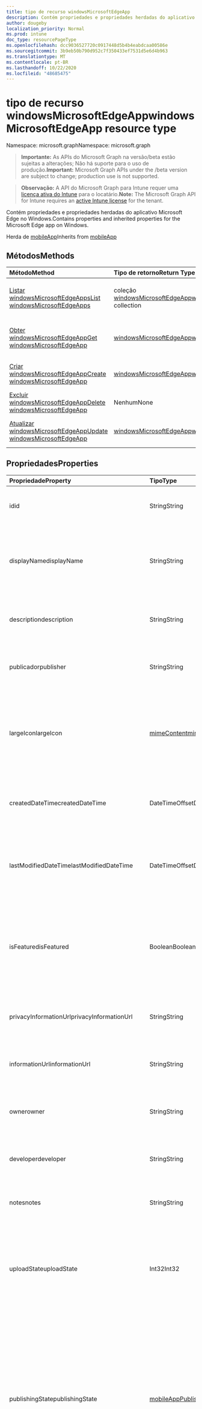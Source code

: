 ```yaml
---
title: tipo de recurso windowsMicrosoftEdgeApp
description: Contém propriedades e propriedades herdadas do aplicativo Microsoft Edge no Windows.
author: dougeby
localization_priority: Normal
ms.prod: intune
doc_type: resourcePageType
ms.openlocfilehash: dcc9036527720c0917448d5b4b4eabdcaa00586e
ms.sourcegitcommit: 3b9eb50b790d952c7f350433ef7531d5e6d4b963
ms.translationtype: MT
ms.contentlocale: pt-BR
ms.lasthandoff: 10/22/2020
ms.locfileid: "48685475"
---
```

# <a name="windowsmicrosoftedgeapp-resource-type"></a><span data-ttu-id="3799b-103">tipo de recurso windowsMicrosoftEdgeApp</span><span class="sxs-lookup"><span data-stu-id="3799b-103">windowsMicrosoftEdgeApp resource type</span></span>

<span data-ttu-id="3799b-104">Namespace: microsoft.graph</span><span class="sxs-lookup"><span data-stu-id="3799b-104">Namespace: microsoft.graph</span></span>

> <span data-ttu-id="3799b-105">**Importante:** As APIs do Microsoft Graph na versão/beta estão sujeitas a alterações; Não há suporte para o uso de produção.</span><span class="sxs-lookup"><span data-stu-id="3799b-105">**Important:** Microsoft Graph APIs under the /beta version are subject to change; production use is not supported.</span></span>

> <span data-ttu-id="3799b-106">**Observação:** A API do Microsoft Graph para Intune requer uma [licença ativa do Intune](https://go.microsoft.com/fwlink/?linkid=839381) para o locatário.</span><span class="sxs-lookup"><span data-stu-id="3799b-106">**Note:** The Microsoft Graph API for Intune requires an [active Intune license](https://go.microsoft.com/fwlink/?linkid=839381) for the tenant.</span></span>

<span data-ttu-id="3799b-107">Contém propriedades e propriedades herdadas do aplicativo Microsoft Edge no Windows.</span><span class="sxs-lookup"><span data-stu-id="3799b-107">Contains properties and inherited properties for the Microsoft Edge app on Windows.</span></span>


<span data-ttu-id="3799b-108">Herda de [mobileApp](../resources/intune-shared-mobileapp.md)</span><span class="sxs-lookup"><span data-stu-id="3799b-108">Inherits from [mobileApp](../resources/intune-shared-mobileapp.md)</span></span>

## <a name="methods"></a><span data-ttu-id="3799b-109">Métodos</span><span class="sxs-lookup"><span data-stu-id="3799b-109">Methods</span></span>
|<span data-ttu-id="3799b-110">Método</span><span class="sxs-lookup"><span data-stu-id="3799b-110">Method</span></span>|<span data-ttu-id="3799b-111">Tipo de retorno</span><span class="sxs-lookup"><span data-stu-id="3799b-111">Return Type</span></span>|<span data-ttu-id="3799b-112">Descrição</span><span class="sxs-lookup"><span data-stu-id="3799b-112">Description</span></span>|
|:---|:---|:---|
|[<span data-ttu-id="3799b-113">Listar windowsMicrosoftEdgeApps</span><span class="sxs-lookup"><span data-stu-id="3799b-113">List windowsMicrosoftEdgeApps</span></span>](../api/intune-apps-windowsmicrosoftedgeapp-list.md)|<span data-ttu-id="3799b-114">coleção [windowsMicrosoftEdgeApp](../resources/intune-apps-windowsmicrosoftedgeapp.md)</span><span class="sxs-lookup"><span data-stu-id="3799b-114">[windowsMicrosoftEdgeApp](../resources/intune-apps-windowsmicrosoftedgeapp.md) collection</span></span>|<span data-ttu-id="3799b-115">Listar Propriedades e relações dos objetos [windowsMicrosoftEdgeApp](../resources/intune-apps-windowsmicrosoftedgeapp.md) .</span><span class="sxs-lookup"><span data-stu-id="3799b-115">List properties and relationships of the [windowsMicrosoftEdgeApp](../resources/intune-apps-windowsmicrosoftedgeapp.md) objects.</span></span>|
|[<span data-ttu-id="3799b-116">Obter windowsMicrosoftEdgeApp</span><span class="sxs-lookup"><span data-stu-id="3799b-116">Get windowsMicrosoftEdgeApp</span></span>](../api/intune-apps-windowsmicrosoftedgeapp-get.md)|[<span data-ttu-id="3799b-117">windowsMicrosoftEdgeApp</span><span class="sxs-lookup"><span data-stu-id="3799b-117">windowsMicrosoftEdgeApp</span></span>](../resources/intune-apps-windowsmicrosoftedgeapp.md)|<span data-ttu-id="3799b-118">Leia as propriedades e as relações do objeto [windowsMicrosoftEdgeApp](../resources/intune-apps-windowsmicrosoftedgeapp.md) .</span><span class="sxs-lookup"><span data-stu-id="3799b-118">Read properties and relationships of the [windowsMicrosoftEdgeApp](../resources/intune-apps-windowsmicrosoftedgeapp.md) object.</span></span>|
|[<span data-ttu-id="3799b-119">Criar windowsMicrosoftEdgeApp</span><span class="sxs-lookup"><span data-stu-id="3799b-119">Create windowsMicrosoftEdgeApp</span></span>](../api/intune-apps-windowsmicrosoftedgeapp-create.md)|[<span data-ttu-id="3799b-120">windowsMicrosoftEdgeApp</span><span class="sxs-lookup"><span data-stu-id="3799b-120">windowsMicrosoftEdgeApp</span></span>](../resources/intune-apps-windowsmicrosoftedgeapp.md)|<span data-ttu-id="3799b-121">Criar um novo objeto [windowsMicrosoftEdgeApp](../resources/intune-apps-windowsmicrosoftedgeapp.md) .</span><span class="sxs-lookup"><span data-stu-id="3799b-121">Create a new [windowsMicrosoftEdgeApp](../resources/intune-apps-windowsmicrosoftedgeapp.md) object.</span></span>|
|[<span data-ttu-id="3799b-122">Excluir windowsMicrosoftEdgeApp</span><span class="sxs-lookup"><span data-stu-id="3799b-122">Delete windowsMicrosoftEdgeApp</span></span>](../api/intune-apps-windowsmicrosoftedgeapp-delete.md)|<span data-ttu-id="3799b-123">Nenhum</span><span class="sxs-lookup"><span data-stu-id="3799b-123">None</span></span>|<span data-ttu-id="3799b-124">Exclui [windowsMicrosoftEdgeApp](../resources/intune-apps-windowsmicrosoftedgeapp.md).</span><span class="sxs-lookup"><span data-stu-id="3799b-124">Deletes a [windowsMicrosoftEdgeApp](../resources/intune-apps-windowsmicrosoftedgeapp.md).</span></span>|
|[<span data-ttu-id="3799b-125">Atualizar windowsMicrosoftEdgeApp</span><span class="sxs-lookup"><span data-stu-id="3799b-125">Update windowsMicrosoftEdgeApp</span></span>](../api/intune-apps-windowsmicrosoftedgeapp-update.md)|[<span data-ttu-id="3799b-126">windowsMicrosoftEdgeApp</span><span class="sxs-lookup"><span data-stu-id="3799b-126">windowsMicrosoftEdgeApp</span></span>](../resources/intune-apps-windowsmicrosoftedgeapp.md)|<span data-ttu-id="3799b-127">Atualiza as propriedades de um objeto [windowsMicrosoftEdgeApp](../resources/intune-apps-windowsmicrosoftedgeapp.md) .</span><span class="sxs-lookup"><span data-stu-id="3799b-127">Update the properties of a [windowsMicrosoftEdgeApp](../resources/intune-apps-windowsmicrosoftedgeapp.md) object.</span></span>|

## <a name="properties"></a><span data-ttu-id="3799b-128">Propriedades</span><span class="sxs-lookup"><span data-stu-id="3799b-128">Properties</span></span>
|<span data-ttu-id="3799b-129">Propriedade</span><span class="sxs-lookup"><span data-stu-id="3799b-129">Property</span></span>|<span data-ttu-id="3799b-130">Tipo</span><span class="sxs-lookup"><span data-stu-id="3799b-130">Type</span></span>|<span data-ttu-id="3799b-131">Descrição</span><span class="sxs-lookup"><span data-stu-id="3799b-131">Description</span></span>|
|:---|:---|:---|
|<span data-ttu-id="3799b-132">id</span><span class="sxs-lookup"><span data-stu-id="3799b-132">id</span></span>|<span data-ttu-id="3799b-133">String</span><span class="sxs-lookup"><span data-stu-id="3799b-133">String</span></span>|<span data-ttu-id="3799b-134">Chave da entidade.</span><span class="sxs-lookup"><span data-stu-id="3799b-134">Key of the entity.</span></span> <span data-ttu-id="3799b-135">Herdado de [mobileApp](../resources/intune-shared-mobileapp.md)</span><span class="sxs-lookup"><span data-stu-id="3799b-135">Inherited from [mobileApp](../resources/intune-shared-mobileapp.md)</span></span>|
|<span data-ttu-id="3799b-136">displayName</span><span class="sxs-lookup"><span data-stu-id="3799b-136">displayName</span></span>|<span data-ttu-id="3799b-137">String</span><span class="sxs-lookup"><span data-stu-id="3799b-137">String</span></span>|<span data-ttu-id="3799b-138">O título do aplicativo importado ou definido pelo administrador.</span><span class="sxs-lookup"><span data-stu-id="3799b-138">The admin provided or imported title of the app.</span></span> <span data-ttu-id="3799b-139">Herdado de [mobileApp](../resources/intune-shared-mobileapp.md)</span><span class="sxs-lookup"><span data-stu-id="3799b-139">Inherited from [mobileApp](../resources/intune-shared-mobileapp.md)</span></span>|
|<span data-ttu-id="3799b-140">description</span><span class="sxs-lookup"><span data-stu-id="3799b-140">description</span></span>|<span data-ttu-id="3799b-141">String</span><span class="sxs-lookup"><span data-stu-id="3799b-141">String</span></span>|<span data-ttu-id="3799b-142">A descrição do aplicativo.</span><span class="sxs-lookup"><span data-stu-id="3799b-142">The description of the app.</span></span> <span data-ttu-id="3799b-143">Herdado de [mobileApp](../resources/intune-shared-mobileapp.md)</span><span class="sxs-lookup"><span data-stu-id="3799b-143">Inherited from [mobileApp](../resources/intune-shared-mobileapp.md)</span></span>|
|<span data-ttu-id="3799b-144">publicador</span><span class="sxs-lookup"><span data-stu-id="3799b-144">publisher</span></span>|<span data-ttu-id="3799b-145">String</span><span class="sxs-lookup"><span data-stu-id="3799b-145">String</span></span>|<span data-ttu-id="3799b-146">O publicador do aplicativo.</span><span class="sxs-lookup"><span data-stu-id="3799b-146">The publisher of the app.</span></span> <span data-ttu-id="3799b-147">Herdado de [mobileApp](../resources/intune-shared-mobileapp.md)</span><span class="sxs-lookup"><span data-stu-id="3799b-147">Inherited from [mobileApp](../resources/intune-shared-mobileapp.md)</span></span>|
|<span data-ttu-id="3799b-148">largeIcon</span><span class="sxs-lookup"><span data-stu-id="3799b-148">largeIcon</span></span>|[<span data-ttu-id="3799b-149">mimeContent</span><span class="sxs-lookup"><span data-stu-id="3799b-149">mimeContent</span></span>](../resources/intune-shared-mimecontent.md)|<span data-ttu-id="3799b-150">O ícone grande, a ser exibido nos detalhes do aplicativo e usado para o carregamento do ícone.</span><span class="sxs-lookup"><span data-stu-id="3799b-150">The large icon, to be displayed in the app details and used for upload of the icon.</span></span> <span data-ttu-id="3799b-151">Herdado de [mobileApp](../resources/intune-shared-mobileapp.md)</span><span class="sxs-lookup"><span data-stu-id="3799b-151">Inherited from [mobileApp](../resources/intune-shared-mobileapp.md)</span></span>|
|<span data-ttu-id="3799b-152">createdDateTime</span><span class="sxs-lookup"><span data-stu-id="3799b-152">createdDateTime</span></span>|<span data-ttu-id="3799b-153">DateTimeOffset</span><span class="sxs-lookup"><span data-stu-id="3799b-153">DateTimeOffset</span></span>|<span data-ttu-id="3799b-154">A data e a hora da criação do aplicativo.</span><span class="sxs-lookup"><span data-stu-id="3799b-154">The date and time the app was created.</span></span> <span data-ttu-id="3799b-155">Herdado de [mobileApp](../resources/intune-shared-mobileapp.md)</span><span class="sxs-lookup"><span data-stu-id="3799b-155">Inherited from [mobileApp](../resources/intune-shared-mobileapp.md)</span></span>|
|<span data-ttu-id="3799b-156">lastModifiedDateTime</span><span class="sxs-lookup"><span data-stu-id="3799b-156">lastModifiedDateTime</span></span>|<span data-ttu-id="3799b-157">DateTimeOffset</span><span class="sxs-lookup"><span data-stu-id="3799b-157">DateTimeOffset</span></span>|<span data-ttu-id="3799b-158">A data e a hora que o aplicativo foi modificado pela última vez.</span><span class="sxs-lookup"><span data-stu-id="3799b-158">The date and time the app was last modified.</span></span> <span data-ttu-id="3799b-159">Herdado de [mobileApp](../resources/intune-shared-mobileapp.md)</span><span class="sxs-lookup"><span data-stu-id="3799b-159">Inherited from [mobileApp](../resources/intune-shared-mobileapp.md)</span></span>|
|<span data-ttu-id="3799b-160">isFeatured</span><span class="sxs-lookup"><span data-stu-id="3799b-160">isFeatured</span></span>|<span data-ttu-id="3799b-161">Boolean</span><span class="sxs-lookup"><span data-stu-id="3799b-161">Boolean</span></span>|<span data-ttu-id="3799b-162">O valor que indica se o aplicativo está marcado como em destaque pelo administrador. Herdado de [mobileApp](../resources/intune-shared-mobileapp.md)</span><span class="sxs-lookup"><span data-stu-id="3799b-162">The value indicating whether the app is marked as featured by the admin. Inherited from [mobileApp](../resources/intune-shared-mobileapp.md)</span></span>|
|<span data-ttu-id="3799b-163">privacyInformationUrl</span><span class="sxs-lookup"><span data-stu-id="3799b-163">privacyInformationUrl</span></span>|<span data-ttu-id="3799b-164">String</span><span class="sxs-lookup"><span data-stu-id="3799b-164">String</span></span>|<span data-ttu-id="3799b-165">A URL da declaração de privacidade.</span><span class="sxs-lookup"><span data-stu-id="3799b-165">The privacy statement Url.</span></span> <span data-ttu-id="3799b-166">Herdado de [mobileApp](../resources/intune-shared-mobileapp.md)</span><span class="sxs-lookup"><span data-stu-id="3799b-166">Inherited from [mobileApp](../resources/intune-shared-mobileapp.md)</span></span>|
|<span data-ttu-id="3799b-167">informationUrl</span><span class="sxs-lookup"><span data-stu-id="3799b-167">informationUrl</span></span>|<span data-ttu-id="3799b-168">String</span><span class="sxs-lookup"><span data-stu-id="3799b-168">String</span></span>|<span data-ttu-id="3799b-169">A URL de informações adicionais.</span><span class="sxs-lookup"><span data-stu-id="3799b-169">The more information Url.</span></span> <span data-ttu-id="3799b-170">Herdado de [mobileApp](../resources/intune-shared-mobileapp.md)</span><span class="sxs-lookup"><span data-stu-id="3799b-170">Inherited from [mobileApp](../resources/intune-shared-mobileapp.md)</span></span>|
|<span data-ttu-id="3799b-171">owner</span><span class="sxs-lookup"><span data-stu-id="3799b-171">owner</span></span>|<span data-ttu-id="3799b-172">String</span><span class="sxs-lookup"><span data-stu-id="3799b-172">String</span></span>|<span data-ttu-id="3799b-173">O proprietário do conteúdo.</span><span class="sxs-lookup"><span data-stu-id="3799b-173">The owner of the app.</span></span> <span data-ttu-id="3799b-174">Herdado de [mobileApp](../resources/intune-shared-mobileapp.md)</span><span class="sxs-lookup"><span data-stu-id="3799b-174">Inherited from [mobileApp](../resources/intune-shared-mobileapp.md)</span></span>|
|<span data-ttu-id="3799b-175">developer</span><span class="sxs-lookup"><span data-stu-id="3799b-175">developer</span></span>|<span data-ttu-id="3799b-176">String</span><span class="sxs-lookup"><span data-stu-id="3799b-176">String</span></span>|<span data-ttu-id="3799b-177">O desenvolvedor do aplicativo.</span><span class="sxs-lookup"><span data-stu-id="3799b-177">The developer of the app.</span></span> <span data-ttu-id="3799b-178">Herdado de [mobileApp](../resources/intune-shared-mobileapp.md)</span><span class="sxs-lookup"><span data-stu-id="3799b-178">Inherited from [mobileApp](../resources/intune-shared-mobileapp.md)</span></span>|
|<span data-ttu-id="3799b-179">notes</span><span class="sxs-lookup"><span data-stu-id="3799b-179">notes</span></span>|<span data-ttu-id="3799b-180">String</span><span class="sxs-lookup"><span data-stu-id="3799b-180">String</span></span>|<span data-ttu-id="3799b-181">Anotações do aplicativo.</span><span class="sxs-lookup"><span data-stu-id="3799b-181">Notes for the app.</span></span> <span data-ttu-id="3799b-182">Herdado de [mobileApp](../resources/intune-shared-mobileapp.md)</span><span class="sxs-lookup"><span data-stu-id="3799b-182">Inherited from [mobileApp](../resources/intune-shared-mobileapp.md)</span></span>|
|<span data-ttu-id="3799b-183">uploadState</span><span class="sxs-lookup"><span data-stu-id="3799b-183">uploadState</span></span>|<span data-ttu-id="3799b-184">Int32</span><span class="sxs-lookup"><span data-stu-id="3799b-184">Int32</span></span>|<span data-ttu-id="3799b-185">O estado de upload.</span><span class="sxs-lookup"><span data-stu-id="3799b-185">The upload state.</span></span> <span data-ttu-id="3799b-186">Os valores possíveis são: 0- `Not Ready` , 1- `Ready` , 2- `Processing` .</span><span class="sxs-lookup"><span data-stu-id="3799b-186">Possible values are: 0 - `Not Ready`, 1 - `Ready`, 2 - `Processing`.</span></span> <span data-ttu-id="3799b-187">Herdado de [mobileApp](../resources/intune-shared-mobileapp.md)</span><span class="sxs-lookup"><span data-stu-id="3799b-187">Inherited from [mobileApp](../resources/intune-shared-mobileapp.md)</span></span>|
|<span data-ttu-id="3799b-188">publishingState</span><span class="sxs-lookup"><span data-stu-id="3799b-188">publishingState</span></span>|[<span data-ttu-id="3799b-189">mobileAppPublishingState</span><span class="sxs-lookup"><span data-stu-id="3799b-189">mobileAppPublishingState</span></span>](../resources/intune-apps-mobileapppublishingstate.md)|<span data-ttu-id="3799b-190">O estado de publicação do aplicativo.</span><span class="sxs-lookup"><span data-stu-id="3799b-190">The publishing state for the app.</span></span> <span data-ttu-id="3799b-191">O aplicativo não pode ser assinado, a menos que ele seja publicado.</span><span class="sxs-lookup"><span data-stu-id="3799b-191">The app cannot be assigned unless the app is published.</span></span> <span data-ttu-id="3799b-192">Herdado de [mobileApp](../resources/intune-shared-mobileapp.md).</span><span class="sxs-lookup"><span data-stu-id="3799b-192">Inherited from [mobileApp](../resources/intune-shared-mobileapp.md).</span></span> <span data-ttu-id="3799b-193">Os valores possíveis são: `notPublished`, `processing`, `published`.</span><span class="sxs-lookup"><span data-stu-id="3799b-193">Possible values are: `notPublished`, `processing`, `published`.</span></span>|
|<span data-ttu-id="3799b-194">isAssigned</span><span class="sxs-lookup"><span data-stu-id="3799b-194">isAssigned</span></span>|<span data-ttu-id="3799b-195">Boolean</span><span class="sxs-lookup"><span data-stu-id="3799b-195">Boolean</span></span>|<span data-ttu-id="3799b-196">O valor que indica se o aplicativo é atribuído a pelo menos um grupo.</span><span class="sxs-lookup"><span data-stu-id="3799b-196">The value indicating whether the app is assigned to at least one group.</span></span> <span data-ttu-id="3799b-197">Herdado de [mobileApp](../resources/intune-shared-mobileapp.md)</span><span class="sxs-lookup"><span data-stu-id="3799b-197">Inherited from [mobileApp](../resources/intune-shared-mobileapp.md)</span></span>|
|<span data-ttu-id="3799b-198">roleScopeTagIds</span><span class="sxs-lookup"><span data-stu-id="3799b-198">roleScopeTagIds</span></span>|<span data-ttu-id="3799b-199">Coleção de cadeias de caracteres</span><span class="sxs-lookup"><span data-stu-id="3799b-199">String collection</span></span>|<span data-ttu-id="3799b-200">Lista de IDs de marca de escopo para este aplicativo móvel.</span><span class="sxs-lookup"><span data-stu-id="3799b-200">List of scope tag ids for this mobile app.</span></span> <span data-ttu-id="3799b-201">Herdado de [mobileApp](../resources/intune-shared-mobileapp.md)</span><span class="sxs-lookup"><span data-stu-id="3799b-201">Inherited from [mobileApp](../resources/intune-shared-mobileapp.md)</span></span>|
|<span data-ttu-id="3799b-202">dependentAppCount</span><span class="sxs-lookup"><span data-stu-id="3799b-202">dependentAppCount</span></span>|<span data-ttu-id="3799b-203">Int32</span><span class="sxs-lookup"><span data-stu-id="3799b-203">Int32</span></span>|<span data-ttu-id="3799b-204">O número total de dependências do aplicativo filho.</span><span class="sxs-lookup"><span data-stu-id="3799b-204">The total number of dependencies the child app has.</span></span> <span data-ttu-id="3799b-205">Herdado de [mobileApp](../resources/intune-shared-mobileapp.md)</span><span class="sxs-lookup"><span data-stu-id="3799b-205">Inherited from [mobileApp](../resources/intune-shared-mobileapp.md)</span></span>|
|<span data-ttu-id="3799b-206">supersedingAppCount</span><span class="sxs-lookup"><span data-stu-id="3799b-206">supersedingAppCount</span></span>|<span data-ttu-id="3799b-207">Int32</span><span class="sxs-lookup"><span data-stu-id="3799b-207">Int32</span></span>|<span data-ttu-id="3799b-208">O número total de aplicativos que este aplicativo substitui direta ou indiretamente.</span><span class="sxs-lookup"><span data-stu-id="3799b-208">The total number of apps this app directly or indirectly supersedes.</span></span> <span data-ttu-id="3799b-209">Herdado de [mobileApp](../resources/intune-shared-mobileapp.md)</span><span class="sxs-lookup"><span data-stu-id="3799b-209">Inherited from [mobileApp](../resources/intune-shared-mobileapp.md)</span></span>|
|<span data-ttu-id="3799b-210">supersededAppCount</span><span class="sxs-lookup"><span data-stu-id="3799b-210">supersededAppCount</span></span>|<span data-ttu-id="3799b-211">Int32</span><span class="sxs-lookup"><span data-stu-id="3799b-211">Int32</span></span>|<span data-ttu-id="3799b-212">O número total de aplicativos que este aplicativo está substituindo direta ou indiretamente por.</span><span class="sxs-lookup"><span data-stu-id="3799b-212">The total number of apps this app is directly or indirectly superseded by.</span></span> <span data-ttu-id="3799b-213">Herdado de [mobileApp](../resources/intune-shared-mobileapp.md)</span><span class="sxs-lookup"><span data-stu-id="3799b-213">Inherited from [mobileApp](../resources/intune-shared-mobileapp.md)</span></span>|
|<span data-ttu-id="3799b-214">channel</span><span class="sxs-lookup"><span data-stu-id="3799b-214">channel</span></span>|[<span data-ttu-id="3799b-215">microsoftEdgeChannel</span><span class="sxs-lookup"><span data-stu-id="3799b-215">microsoftEdgeChannel</span></span>](../resources/intune-apps-microsoftedgechannel.md)|<span data-ttu-id="3799b-216">O canal a ser instalado nos dispositivos de destino.</span><span class="sxs-lookup"><span data-stu-id="3799b-216">The channel to install on target devices.</span></span> <span data-ttu-id="3799b-217">Os valores possíveis são: `dev`, `beta`, `stable`.</span><span class="sxs-lookup"><span data-stu-id="3799b-217">Possible values are: `dev`, `beta`, `stable`.</span></span>|
|<span data-ttu-id="3799b-218">displayLanguageLocale</span><span class="sxs-lookup"><span data-stu-id="3799b-218">displayLanguageLocale</span></span>|<span data-ttu-id="3799b-219">String</span><span class="sxs-lookup"><span data-stu-id="3799b-219">String</span></span>|<span data-ttu-id="3799b-220">A localidade do idioma a ser usada quando o aplicativo de borda exibe texto para o usuário.</span><span class="sxs-lookup"><span data-stu-id="3799b-220">The language locale to use when the Edge app displays text to the user.</span></span>|

## <a name="relationships"></a><span data-ttu-id="3799b-221">Relações</span><span class="sxs-lookup"><span data-stu-id="3799b-221">Relationships</span></span>
|<span data-ttu-id="3799b-222">Relação</span><span class="sxs-lookup"><span data-stu-id="3799b-222">Relationship</span></span>|<span data-ttu-id="3799b-223">Tipo</span><span class="sxs-lookup"><span data-stu-id="3799b-223">Type</span></span>|<span data-ttu-id="3799b-224">Descrição</span><span class="sxs-lookup"><span data-stu-id="3799b-224">Description</span></span>|
|:---|:---|:---|
|<span data-ttu-id="3799b-225">categories</span><span class="sxs-lookup"><span data-stu-id="3799b-225">categories</span></span>|<span data-ttu-id="3799b-226">Coleção [mobileAppCategory](../resources/intune-apps-mobileappcategory.md)</span><span class="sxs-lookup"><span data-stu-id="3799b-226">[mobileAppCategory](../resources/intune-apps-mobileappcategory.md) collection</span></span>|<span data-ttu-id="3799b-227">A lista de categorias para este aplicativo.</span><span class="sxs-lookup"><span data-stu-id="3799b-227">The list of categories for this app.</span></span> <span data-ttu-id="3799b-228">Herdado de [mobileApp](../resources/intune-shared-mobileapp.md)</span><span class="sxs-lookup"><span data-stu-id="3799b-228">Inherited from [mobileApp](../resources/intune-shared-mobileapp.md)</span></span>|
|<span data-ttu-id="3799b-229">assignments</span><span class="sxs-lookup"><span data-stu-id="3799b-229">assignments</span></span>|<span data-ttu-id="3799b-230">Coleção [mobileAppAssignment](../resources/intune-apps-mobileappassignment.md)</span><span class="sxs-lookup"><span data-stu-id="3799b-230">[mobileAppAssignment](../resources/intune-apps-mobileappassignment.md) collection</span></span>|<span data-ttu-id="3799b-231">A lista de atribuições de grupo para esse aplicativo móvel.</span><span class="sxs-lookup"><span data-stu-id="3799b-231">The list of group assignments for this mobile app.</span></span> <span data-ttu-id="3799b-232">Herdado de [mobileApp](../resources/intune-shared-mobileapp.md)</span><span class="sxs-lookup"><span data-stu-id="3799b-232">Inherited from [mobileApp](../resources/intune-shared-mobileapp.md)</span></span>|
|<span data-ttu-id="3799b-233">installSummary</span><span class="sxs-lookup"><span data-stu-id="3799b-233">installSummary</span></span>|[<span data-ttu-id="3799b-234">mobileAppInstallSummary</span><span class="sxs-lookup"><span data-stu-id="3799b-234">mobileAppInstallSummary</span></span>](../resources/intune-apps-mobileappinstallsummary.md)|<span data-ttu-id="3799b-235">Resumo de instalação do aplicativo móvel.</span><span class="sxs-lookup"><span data-stu-id="3799b-235">Mobile App Install Summary.</span></span> <span data-ttu-id="3799b-236">Herdado de [mobileApp](../resources/intune-shared-mobileapp.md)</span><span class="sxs-lookup"><span data-stu-id="3799b-236">Inherited from [mobileApp](../resources/intune-shared-mobileapp.md)</span></span>|
|<span data-ttu-id="3799b-237">deviceStatuses</span><span class="sxs-lookup"><span data-stu-id="3799b-237">deviceStatuses</span></span>|<span data-ttu-id="3799b-238">coleção [mobileAppInstallStatus](../resources/intune-apps-mobileappinstallstatus.md)</span><span class="sxs-lookup"><span data-stu-id="3799b-238">[mobileAppInstallStatus](../resources/intune-apps-mobileappinstallstatus.md) collection</span></span>|<span data-ttu-id="3799b-239">A lista de Estados de instalação para este aplicativo móvel.</span><span class="sxs-lookup"><span data-stu-id="3799b-239">The list of installation states for this mobile app.</span></span> <span data-ttu-id="3799b-240">Herdado de [mobileApp](../resources/intune-shared-mobileapp.md)</span><span class="sxs-lookup"><span data-stu-id="3799b-240">Inherited from [mobileApp](../resources/intune-shared-mobileapp.md)</span></span>|
|<span data-ttu-id="3799b-241">userStatuses</span><span class="sxs-lookup"><span data-stu-id="3799b-241">userStatuses</span></span>|<span data-ttu-id="3799b-242">coleção [userAppInstallStatus](../resources/intune-apps-userappinstallstatus.md)</span><span class="sxs-lookup"><span data-stu-id="3799b-242">[userAppInstallStatus](../resources/intune-apps-userappinstallstatus.md) collection</span></span>|<span data-ttu-id="3799b-243">A lista de Estados de instalação para este aplicativo móvel.</span><span class="sxs-lookup"><span data-stu-id="3799b-243">The list of installation states for this mobile app.</span></span> <span data-ttu-id="3799b-244">Herdado de [mobileApp](../resources/intune-shared-mobileapp.md)</span><span class="sxs-lookup"><span data-stu-id="3799b-244">Inherited from [mobileApp](../resources/intune-shared-mobileapp.md)</span></span>|
|<span data-ttu-id="3799b-245">relações</span><span class="sxs-lookup"><span data-stu-id="3799b-245">relationships</span></span>|<span data-ttu-id="3799b-246">coleção [mobileAppRelationship](../resources/intune-apps-mobileapprelationship.md)</span><span class="sxs-lookup"><span data-stu-id="3799b-246">[mobileAppRelationship](../resources/intune-apps-mobileapprelationship.md) collection</span></span>|<span data-ttu-id="3799b-247">O conjunto de relações diretas para este aplicativo.</span><span class="sxs-lookup"><span data-stu-id="3799b-247">The set of direct relationships for this app.</span></span> <span data-ttu-id="3799b-248">Herdado de [mobileApp](../resources/intune-shared-mobileapp.md)</span><span class="sxs-lookup"><span data-stu-id="3799b-248">Inherited from [mobileApp](../resources/intune-shared-mobileapp.md)</span></span>|

## <a name="json-representation"></a><span data-ttu-id="3799b-249">Representação JSON</span><span class="sxs-lookup"><span data-stu-id="3799b-249">JSON Representation</span></span>
<span data-ttu-id="3799b-250">Veja a seguir uma representação JSON do recurso.</span><span class="sxs-lookup"><span data-stu-id="3799b-250">Here is a JSON representation of the resource.</span></span>
<!-- {
  "blockType": "resource",
  "keyProperty": "id",
  "@odata.type": "microsoft.graph.windowsMicrosoftEdgeApp"
}
-->
``` json
{
  "@odata.type": "#microsoft.graph.windowsMicrosoftEdgeApp",
  "id": "String (identifier)",
  "displayName": "String",
  "description": "String",
  "publisher": "String",
  "largeIcon": {
    "@odata.type": "microsoft.graph.mimeContent",
    "type": "String",
    "value": "binary"
  },
  "createdDateTime": "String (timestamp)",
  "lastModifiedDateTime": "String (timestamp)",
  "isFeatured": true,
  "privacyInformationUrl": "String",
  "informationUrl": "String",
  "owner": "String",
  "developer": "String",
  "notes": "String",
  "uploadState": 1024,
  "publishingState": "String",
  "isAssigned": true,
  "roleScopeTagIds": [
    "String"
  ],
  "dependentAppCount": 1024,
  "supersedingAppCount": 1024,
  "supersededAppCount": 1024,
  "channel": "String",
  "displayLanguageLocale": "String"
}
```





